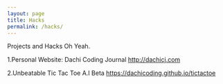 ```yaml
---
layout: page
title: Hacks
permalink: /hacks/
---
```


Projects and Hacks Oh Yeah.

1.Personal Website: Dachi Coding Journal
http://dachicj.com

2.Unbeatable Tic Tac Toe A.I Beta
https://dachicoding.github.io/tictactoe



